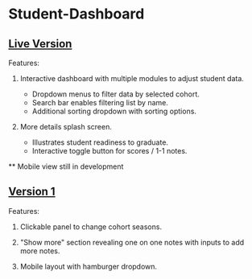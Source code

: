 # Student-Dashboard

## [Live Version](https://joverton-studentdashboard.netlify.app/)

Features:

1. Interactive dashboard with multiple modules to adjust student data.

    - Dropdown menus to filter data by selected cohort.
    - Search bar enables filtering list by name.
    - Additional sorting dropdown with sorting options.

2. More details splash screen.

    - Illustrates student readiness to graduate.
    - Interactive toggle button for scores / 1-1 notes.

** Mobile view still in development
           



## [Version 1](https://v1--joverton-studentdashboard.netlify.app/)

Features:

 1. Clickable panel to change cohort seasons.

 2. "Show more" section revealing  one on one notes with inputs to add more notes.

 3. Mobile layout with hamburger dropdown.